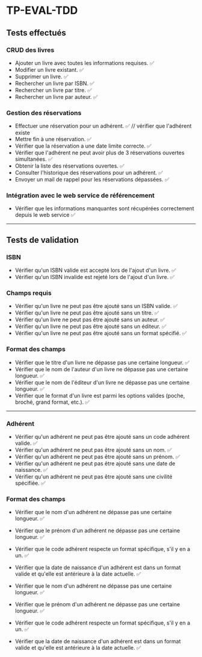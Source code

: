 # TP-EVAL-TDD

## Tests effectués

### CRUD des livres
- Ajouter un livre avec toutes les informations requises. ✅
- Modifier un livre existant. ✅
- Supprimer un livre. ✅
- Rechercher un livre par ISBN. ✅
- Rechercher un livre par titre. ✅
- Rechercher un livre par auteur. ✅

### Gestion des réservations
- Effectuer une réservation pour un adhérent. ✅ // vérifier que l'adhérent existe
- Mettre fin à une réservation. ✅
- Vérifier que la réservation a une date limite correcte. ✅
- Vérifier que l'adhérent ne peut avoir plus de 3 réservations ouvertes simultanées. ✅
- Obtenir la liste des réservations ouvertes. ✅
- Consulter l'historique des réservations pour un adhérent. ✅
- Envoyer un mail de rappel pour les réservations dépassées. ✅

### Intégration avec le web service de référencement
- Vérifier que les informations manquantes sont récupérées correctement depuis le web service ✅

---

## Tests de validation

### ISBN
- Vérifier qu'un ISBN valide est accepté lors de l'ajout d'un livre. ✅
- Vérifier qu'un ISBN invalide est rejeté lors de l'ajout d'un livre. ✅

### Champs requis
- Vérifier qu'un livre ne peut pas être ajouté sans un ISBN valide. ✅
- Vérifier qu'un livre ne peut pas être ajouté sans un titre. ✅
- Vérifier qu'un livre ne peut pas être ajouté sans un auteur. ✅
- Vérifier qu'un livre ne peut pas être ajouté sans un éditeur. ✅
- Vérifier qu'un livre ne peut pas être ajouté sans un format spécifié. ✅

### Format des champs
- Vérifier que le titre d'un livre ne dépasse pas une certaine longueur. ✅
- Vérifier que le nom de l'auteur d'un livre ne dépasse pas une certaine longueur. ✅
- Vérifier que le nom de l'éditeur d'un livre ne dépasse pas une certaine longueur. ✅
- Vérifier que le format d'un livre est parmi les options valides (poche, broché, grand format, etc.). ✅

---

### Adhérent
- Vérifier qu'un adhérent ne peut pas être ajouté sans un code adhérent valide. ✅
- Vérifier qu'un adhérent ne peut pas être ajouté sans un nom. ✅
- Vérifier qu'un adhérent ne peut pas être ajouté sans un prénom. ✅
- Vérifier qu'un adhérent ne peut pas être ajouté sans une date de naissance. ✅
- Vérifier qu'un adhérent ne peut pas être ajouté sans une civilité spécifiée. ✅

### Format des champs
- Vérifier que le nom d'un adhérent ne dépasse pas une certaine longueur. ✅
- Vérifier que le prénom d'un adhérent ne dépasse pas une certaine longueur. ✅
- Vérifier que le code adhérent respecte un format spécifique, s'il y en a un. ✅
- Vérifier que la date de naissance d'un adhérent est dans un format valide et qu'elle est antérieure à la date actuelle. ✅

- Vérifier que le nom d'un adhérent ne dépasse pas une certaine longueur. ✅
- Vérifier que le prénom d'un adhérent ne dépasse pas une certaine longueur. ✅
- Vérifier que le code adhérent respecte un format spécifique, s'il y en a un. ✅
- Vérifier que la date de naissance d'un adhérent est dans un format valide et qu'elle est antérieure à la date actuelle. ✅
